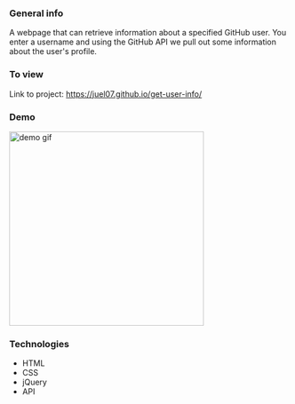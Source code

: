 ### General info

A webpage that can retrieve information about a specified GitHub user. You enter a username and using the GitHub API we pull out some information about the user's profile.

### To view

Link to project: https://juel07.github.io/get-user-info/

### Demo

<img src="" height="350px" alt="demo gif"/>

### Technologies

- HTML
- CSS
- jQuery
- API